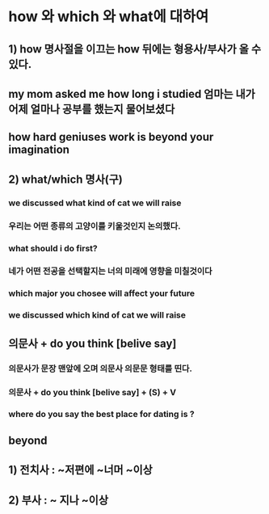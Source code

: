 # how 와 which 와 what에 대하여 

## 1) how 명사절을 이끄는 how 뒤에는 형용사/부사가 올 수 있다.
## my mom asked me how long i studied 엄마는 내가 어제 얼마나 공부를 했는지 물어보셨다
## how hard geniuses work is beyond your imagination

## 2) what/which 명사(구)
### we discussed what kind of cat we will raise
### 우리는 어떤 종류의 고양이를 키울것인지 논의했다.
### what should i do first?
### 네가 어떤 전공을 선택할지는 너의 미래에 영향을 미칠것이다

### which major you chosee will affect your future
### we discussed which kind of cat we will raise



## 의문사 + do you think [belive say]  
### 의문사가 문장 맨앞에 오며 의문사 의문문 형태를 띤다.
### 의문사 + do you think [belive say] + (S) +  V

### where do you say the best place for dating is ?


## beyond
##  1) 전치사 : ~저편에 ~너머 ~이상
## 2) 부사 : ~ 지나 ~이상
